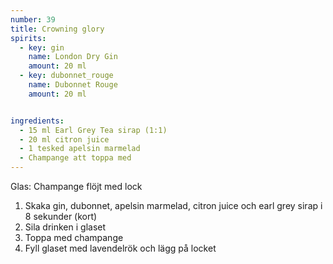 ```yaml
---
number: 39
title: Crowning glory 
spirits: 
  - key: gin
    name: London Dry Gin
    amount: 20 ml
  - key: dubonnet_rouge
    name: Dubonnet Rouge
    amount: 20 ml


ingredients: 
  - 15 ml Earl Grey Tea sirap (1:1)
  - 20 ml citron juice
  - 1 tesked apelsin marmelad
  - Champange att toppa med
---
```


Glas: Champange flöjt med lock

1) Skaka gin, dubonnet, apelsin marmelad, citron juice och earl grey sirap i 8 sekunder (kort)
2) Sila drinken i glaset 
3) Toppa med champange
4) Fyll glaset med lavendelrök och lägg på locket
